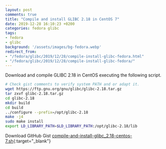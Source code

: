 ```yaml
---
layout: post
comments: true
title: "Compile and install GLIBC 2.18 in CentOS 7"
date: 2019-12-28 16:10:23 +0200
categories: fedora glibc
tags:
- fedora
- glibc
background: '/assets/images/bg-fedora.webp'
redirect_from:
- "/fedora/glibc/2019/12/28/compile-install-glibc-fedora.html"
- "/fedora/glibc/2019/12/28/compile-install-glibc-fedora/"
---
```


Download and compile GLIBC 2.18 in CentOS executing the following script.

```bash
# Check gist comments to verify system PATH and or adapt it.
wget https://ftp.gnu.org/gnu/glibc/glibc-2.18.tar.gz
tar zxvf glibc-2.18.tar.gz
cd glibc-2.18
mkdir build
cd build
../configure --prefix=/opt/glibc-2.18
make -j4
sudo make install
export LD_LIBRARY_PATH=$LD_LIBRARY_PATH:/opt/glibc-2.18/lib
```

Download GitHub Gist [compile-and-install-glibc_2.18-centos-7.sh](https://gist.github.com/carlesloriente/ab3387e7d035ed400dc2816873e9089e){:target="_blank"}
